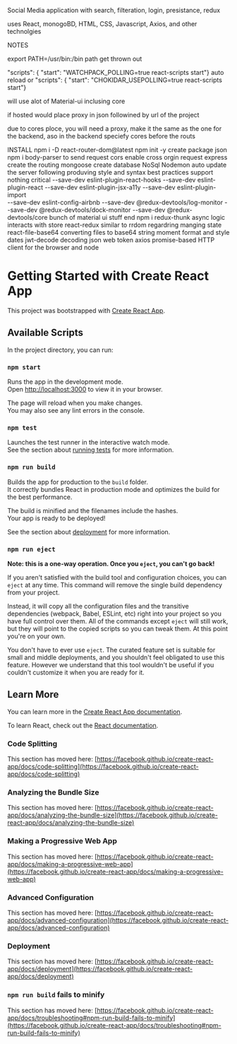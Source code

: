 Social Media application with search, filteration, login, presistance, redux

uses React, monogoBD, HTML, CSS, Javascript, Axios, and other technolgies





NOTES

export PATH=/usr/bin:/bin       path get thrown out

"scripts": { "start": "WATCHPACK_POLLING=true react-scripts start"}    auto reload 
or
"scripts": { "start": "CHOKIDAR_USEPOLLING=true react-scripts start"}

will use alot of Material-ui inclusing core

if hosted would place proxy in json followined by url of the project

due to cores ploce, you will need a proxy, make it the same as the one for the backend, aso in the backend speciefy cores before the routs



INSTALL
npm i -D react-router-dom@latest
npm init -y            create package json
npm i body-parser      to send request
      cors             enable cross orgin request
      express          create the routing
      mongoose         create database NoSql
      Nodemon          auto update the server
following produving style and syntax best practices support nothing critical
      --save-dev eslint-plugin-react-hooks
      --save-dev eslint-plugin-react
      --save-dev eslint-plugin-jsx-a11y
      --save-dev eslint-plugin-import      
      --save-dev eslint-config-airbnb
      --save-dev @redux-devtools/log-monitor
      --save-dev @redux-devtools/dock-monitor
      --save-dev @redux-devtools/core
      bunch of material ui stuff
      end
npm i   redux-thunk         async logic interacts with store
        react-redux         similar to rrdom regardring manging state
        react-file-base64   converting files to base64 string
        moment              format and style dates
        jwt-decode          decoding json web token
        axios               promise-based HTTP client for the browser and node






# Getting Started with Create React App

This project was bootstrapped with [Create React App](https://github.com/facebook/create-react-app).

## Available Scripts

In the project directory, you can run:

### `npm start`

Runs the app in the development mode.\
Open [http://localhost:3000](http://localhost:3000) to view it in your browser.

The page will reload when you make changes.\
You may also see any lint errors in the console.

### `npm test`

Launches the test runner in the interactive watch mode.\
See the section about [running tests](https://facebook.github.io/create-react-app/docs/running-tests) for more information.

### `npm run build`

Builds the app for production to the `build` folder.\
It correctly bundles React in production mode and optimizes the build for the best performance.

The build is minified and the filenames include the hashes.\
Your app is ready to be deployed!

See the section about [deployment](https://facebook.github.io/create-react-app/docs/deployment) for more information.

### `npm run eject`

**Note: this is a one-way operation. Once you `eject`, you can't go back!**

If you aren't satisfied with the build tool and configuration choices, you can `eject` at any time. This command will remove the single build dependency from your project.

Instead, it will copy all the configuration files and the transitive dependencies (webpack, Babel, ESLint, etc) right into your project so you have full control over them. All of the commands except `eject` will still work, but they will point to the copied scripts so you can tweak them. At this point you're on your own.

You don't have to ever use `eject`. The curated feature set is suitable for small and middle deployments, and you shouldn't feel obligated to use this feature. However we understand that this tool wouldn't be useful if you couldn't customize it when you are ready for it.

## Learn More

You can learn more in the [Create React App documentation](https://facebook.github.io/create-react-app/docs/getting-started).

To learn React, check out the [React documentation](https://reactjs.org/).

### Code Splitting

This section has moved here: [https://facebook.github.io/create-react-app/docs/code-splitting](https://facebook.github.io/create-react-app/docs/code-splitting)

### Analyzing the Bundle Size

This section has moved here: [https://facebook.github.io/create-react-app/docs/analyzing-the-bundle-size](https://facebook.github.io/create-react-app/docs/analyzing-the-bundle-size)

### Making a Progressive Web App

This section has moved here: [https://facebook.github.io/create-react-app/docs/making-a-progressive-web-app](https://facebook.github.io/create-react-app/docs/making-a-progressive-web-app)

### Advanced Configuration

This section has moved here: [https://facebook.github.io/create-react-app/docs/advanced-configuration](https://facebook.github.io/create-react-app/docs/advanced-configuration)

### Deployment

This section has moved here: [https://facebook.github.io/create-react-app/docs/deployment](https://facebook.github.io/create-react-app/docs/deployment)

### `npm run build` fails to minify

This section has moved here: [https://facebook.github.io/create-react-app/docs/troubleshooting#npm-run-build-fails-to-minify](https://facebook.github.io/create-react-app/docs/troubleshooting#npm-run-build-fails-to-minify)
